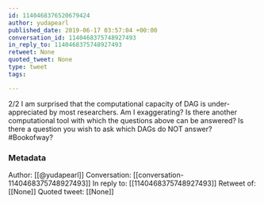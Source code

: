 ```yaml
---
id: 1140468376520679424
author: yudapearl
published_date: 2019-06-17 03:57:04 +00:00
conversation_id: 1140468375748927493
in_reply_to: 1140468375748927493
retweet: None
quoted_tweet: None
type: tweet
tags:

---
```


2/2 I am surprised that the computational capacity of DAG is under-appreciated by most researchers. Am I exaggerating? Is there another computational tool with which the questions above can be answered? Is there a question you wish to ask which DAGs do NOT answer? #Bookofway?

### Metadata

Author: [[@yudapearl]]
Conversation: [[conversation-1140468375748927493]]
In reply to: [[1140468375748927493]]
Retweet of: [[None]]
Quoted tweet: [[None]]
